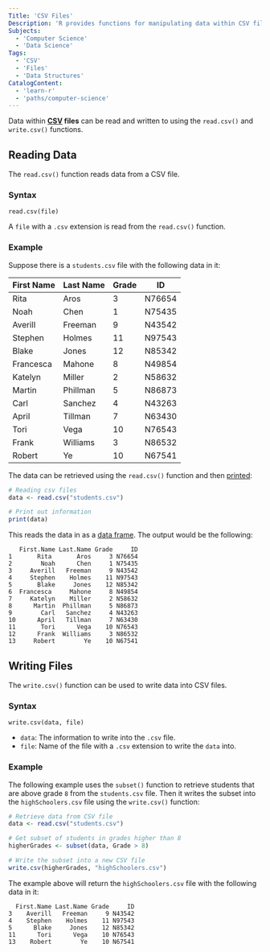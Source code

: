 ```yaml
---
Title: 'CSV Files'
Description: 'R provides functions for manipulating data within CSV files.'
Subjects:
  - 'Computer Science'
  - 'Data Science'
Tags:
  - 'CSV'
  - 'Files'
  - 'Data Structures'
CatalogContent:
  - 'learn-r'
  - 'paths/computer-science'
---
```


Data within **[CSV](https://www.codecademy.com/resources/docs/general/csv) files** can be read and written to using the `read.csv()` and `write.csv()` functions.

## Reading Data

The `read.csv()` function reads data from a CSV file.

### Syntax

```pseudo
read.csv(file)
```

A `file` with a `.csv` extension is read from the `read.csv()` function.

### Example

Suppose there is a `students.csv` file with the following data in it:

| First Name | Last Name | Grade | ID     |
| ---------- | --------- | ----- | ------ |
| Rita       | Aros      | 3     | N76654 |
| Noah       | Chen      | 1     | N75435 |
| Averill    | Freeman   | 9     | N43542 |
| Stephen    | Holmes    | 11    | N97543 |
| Blake      | Jones     | 12    | N85342 |
| Francesca  | Mahone    | 8     | N49854 |
| Katelyn    | Miller    | 2     | N58632 |
| Martin     | Phillman  | 5     | N86873 |
| Carl       | Sanchez   | 4     | N43263 |
| April      | Tillman   | 7     | N63430 |
| Tori       | Vega      | 10    | N76543 |
| Frank      | Williams  | 3     | N86532 |
| Robert     | Ye        | 10    | N67541 |

The data can be retrieved using the `read.csv()` function and then [printed](https://www.codecademy.com/resources/docs/r/built-in-functions/terms/print):

```r
# Reading csv files
data <- read.csv("students.csv")

# Print out information
print(data)
```

This reads the data in as a [data frame](https://www.codecademy.com/resources/docs/r/data-frames). The output would be the following:

```shell
   First.Name Last.Name Grade     ID
1       Rita       Aros     3 N76654
2        Noah      Chen     1 N75435
3     Averill   Freeman     9 N43542
4     Stephen    Holmes    11 N97543
5       Blake     Jones    12 N85342
6  Francesca     Mahone     8 N49854
7     Katelyn    Miller     2 N58632
8      Martin  Phillman     5 N86873
9        Carl   Sanchez     4 N43263
10      April   Tillman     7 N63430
11       Tori      Vega    10 N76543
12      Frank  Williams     3 N86532
13     Robert        Ye    10 N67541
```

## Writing Files

The `write.csv()` function can be used to write data into CSV files.

### Syntax

```pseudo
write.csv(data, file)
```

- `data`: The information to write into the `.csv` file.
- `file`: Name of the file with a `.csv` extension to write the `data` into.

### Example

The following example uses the `subset()` function to retrieve students that are above grade `8` from the `students.csv` file. Then it writes the subset into the `highSchoolers.csv` file using the `write.csv()` function:

```r
# Retrieve data from CSV file
data <- read.csv("students.csv")

# Get subset of students in grades higher than 8
higherGrades <- subset(data, Grade > 8)

# Write the subset into a new CSV file
write.csv(higherGrades, "highSchoolers.csv")
```

The example above will return the `highSchoolers.csv` file with the following data in it:

```shell
  First.Name Last.Name Grade     ID
3    Averill   Freeman     9 N43542
4    Stephen    Holmes    11 N97543
5      Blake     Jones    12 N85342
11      Tori      Vega    10 N76543
13    Robert        Ye    10 N67541
```
